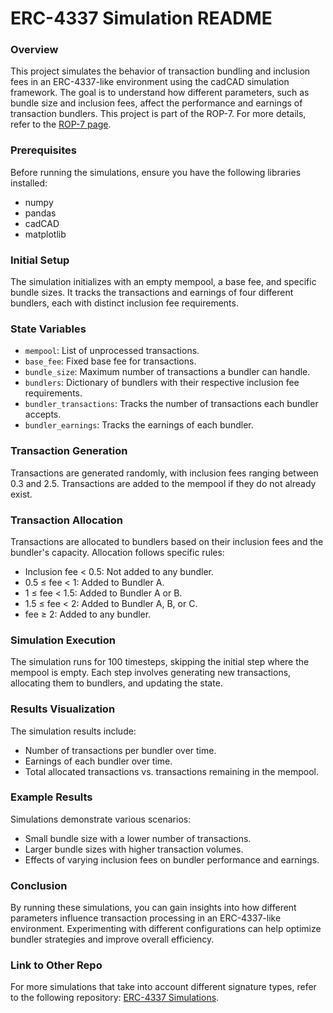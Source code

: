 # ERC-4337 Simulation README

### Overview
This project simulates the behavior of transaction bundling and inclusion fees in an ERC-4337-like environment using the cadCAD simulation framework. The goal is to understand how different parameters, such as bundle size and inclusion fees, affect the performance and earnings of transaction bundlers. This project is part of the ROP-7. For more details, refer to the [ROP-7 page](https://efdn.notion.site/RIG-Open-Problems-ROPs-c11382c213f949a4b89927ef4e962adf?p=ec5390efab864ed49a8535e8bdfff182&pm=s).


### Prerequisites
Before running the simulations, ensure you have the following libraries installed:
- numpy
- pandas
- cadCAD
- matplotlib

### Initial Setup
The simulation initializes with an empty mempool, a base fee, and specific bundle sizes. It tracks the transactions and earnings of four different bundlers, each with distinct inclusion fee requirements.

### State Variables
- `mempool`: List of unprocessed transactions.
- `base_fee`: Fixed base fee for transactions.
- `bundle_size`: Maximum number of transactions a bundler can handle.
- `bundlers`: Dictionary of bundlers with their respective inclusion fee requirements.
- `bundler_transactions`: Tracks the number of transactions each bundler accepts.
- `bundler_earnings`: Tracks the earnings of each bundler.

### Transaction Generation
Transactions are generated randomly, with inclusion fees ranging between 0.3 and 2.5. Transactions are added to the mempool if they do not already exist.

### Transaction Allocation
Transactions are allocated to bundlers based on their inclusion fees and the bundler's capacity. Allocation follows specific rules:
- Inclusion fee < 0.5: Not added to any bundler.
- 0.5 ≤ fee < 1: Added to Bundler A.
- 1 ≤ fee < 1.5: Added to Bundler A or B.
- 1.5 ≤ fee < 2: Added to Bundler A, B, or C.
- fee ≥ 2: Added to any bundler.

### Simulation Execution
The simulation runs for 100 timesteps, skipping the initial step where the mempool is empty. Each step involves generating new transactions, allocating them to bundlers, and updating the state.

### Results Visualization
The simulation results include:
- Number of transactions per bundler over time.
- Earnings of each bundler over time.
- Total allocated transactions vs. transactions remaining in the mempool.

### Example Results
Simulations demonstrate various scenarios:
- Small bundle size with a lower number of transactions.
- Larger bundle sizes with higher transaction volumes.
- Effects of varying inclusion fees on bundler performance and earnings.

### Conclusion
By running these simulations, you can gain insights into how different parameters influence transaction processing in an ERC-4337-like environment. Experimenting with different configurations can help optimize bundler strategies and improve overall efficiency.

### Link to Other Repo
For more simulations that take into account different signature types, refer to the following repository: [ERC-4337 Simulations](https://github.com/DavideRezzoli/ERC-4337_Simulations/blob/main/ERC4337_episodes.py).
